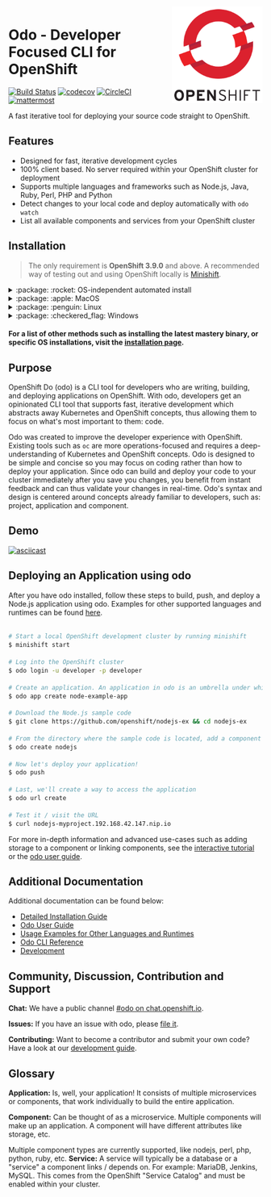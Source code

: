 <img src="./docs/img/openshift.png" width="180" align="right">

# Odo - Developer Focused CLI for OpenShift

[![Build Status](https://travis-ci.org/redhat-developer/odo.svg?branch=master)](https://travis-ci.org/redhat-developer/odo) [![codecov](https://codecov.io/gh/redhat-developer/odo/branch/master/graph/badge.svg)](https://codecov.io/gh/redhat-developer/odo) [![CircleCI](https://circleci.com/gh/redhat-developer/odo/tree/master.svg?style=svg)](https://circleci.com/gh/redhat-developer/odo/tree/master) [![mattermost](/docs/img/mattermost.svg)](https://chat.openshift.io/developers/channels/odo)

A fast iterative tool for deploying your source code straight to OpenShift.

## Features

- Designed for fast, iterative development cycles
- 100% client based. No server required within your OpenShift cluster for deployment
- Supports multiple languages and frameworks such as Node.js, Java, Ruby, Perl, PHP and Python
- Detect changes to your local code and deploy automatically with `odo watch`
- List all available components and services from your OpenShift cluster

## Installation

> The only requirement is **OpenShift 3.9.0** and above. A recommended way of testing out and using OpenShift locally is [Minishift](https://github.com/minishift/minishift).

<details>
<summary> :package: :rocket: OS-independent automated install</summary>

#### The quickest way to install odo is via this [bash script](./scripts/install.sh), which will automatically detect your operating system and install `odo` accordingly.

```sh
curl -L https://github.com/redhat-developer/odo/raw/master/scripts/install.sh | bash
```

</details>

<details>
<summary> :package: :apple: MacOS</summary>

#### Binary installation:
```sh
sudo curl -L https://github.com/redhat-developer/odo/releases/download/v0.0.20/odo-darwin-amd64 -o /usr/local/bin/odo && sudo chmod +x /usr/local/bin/odo
```

#### Tarball installation:
```sh
sudo sh -c 'curl -L https://github.com/redhat-developer/odo/releases/download/v0.0.20/odo-darwin-amd64.gz | gzip -d > /usr/local/bin/odo; chmod +x /usr/local/bin/odo'
```

</details>

<details>
<summary> :package: :penguin: Linux</summary>

#### Binary installation:
```sh
sudo curl -L https://github.com/redhat-developer/odo/releases/download/v0.0.20/odo-linux-amd64 -o /usr/local/bin/odo && sudo chmod +x /usr/local/bin/odo
```

#### Tarball installation:
```sh
sudo sh -c 'curl -L https://github.com/redhat-developer/odo/releases/download/v0.0.20/odo-linux-amd64.gz | gzip -d > /usr/local/bin/odo; chmod +x /usr/local/bin/odo'
```

</details>

<details>
<summary> :package: :checkered_flag: Windows</summary>

#### In order to correctly use odo you must add it to your PATH environment variable

1. Download the `odo-windows-amd64.exe.gz` file from the [GitHub releases page](https://github.com/redhat-developer/odo/releases).
2. Extract the file
3. Add the location of extracted binary to your PATH environment variable by following [this Wiki page](https://github.com/redhat-developer/odo/wiki/Setting-PATH-variable-on-Windows).

</details>

#### For a list of other methods such as installing the latest mastery binary, or specific OS installations, visit the [installation page](/docs/installation.md).

## Purpose

OpenShift Do (odo) is a CLI tool for developers who are writing, building, and deploying applications on OpenShift. With odo, developers get an opinionated CLI tool that supports fast, iterative development which abstracts away Kubernetes and OpenShift concepts, thus allowing them to focus on what's most important to them: code.

Odo was created to improve the developer experience with OpenShift. Existing tools such as `oc` are more operations-focused and requires a deep-understanding of Kubernetes and OpenShift concepts. Odo is designed to be simple and concise so you may focus on coding rather than how to deploy your application. Since odo can build and deploy your code to your cluster immediately after you save you changes, you benefit from instant feedback and can thus validate your changes in real-time. Odo's syntax and design is centered around concepts already familiar to developers, such as: project, application and component.

## Demo

[![asciicast](https://asciinema.org/a/225717.svg)](https://asciinema.org/a/225717)

## Deploying an Application using odo

After you have odo installed, follow these steps to build, push, and deploy a Node.js application using odo. Examples for other supported languages and runtimes can be found [here](https://github.com/redhat-developer/odo/blob/master/docs/examples.md).

```sh

# Start a local OpenShift development cluster by running minishift
$ minishift start

# Log into the OpenShift cluster
$ odo login -u developer -p developer

# Create an application. An application in odo is an umbrella under which you add other components
$ odo app create node-example-app

# Download the Node.js sample code
$ git clone https://github.com/openshift/nodejs-ex && cd nodejs-ex

# From the directory where the sample code is located, add a component of type nodejs to your application 
$ odo create nodejs

# Now let's deploy your application!
$ odo push

# Last, we'll create a way to access the application
$ odo url create

# Test it / visit the URL
$ curl nodejs-myproject.192.168.42.147.nip.io
```

For more in-depth information and advanced use-cases such as adding storage to a component or linking components, see the [interactive tutorial](https://learn.openshift.com/introduction/developing-with-odo/) or the [odo user guide](/docs/getting-started.md).

## Additional Documentation

Additional documentation can be found below:

  - [Detailed Installation Guide](https://github.com/redhat-developer/odo/blob/master/docs/installation.md)
  - [Odo User Guide](https://github.com/redhat-developer/odo/blob/master/docs/getting-started.md)
  - [Usage Examples for Other Languages and Runtimes](https://github.com/redhat-developer/odo/blob/master/docs/examples.md)
  - [Odo CLI Reference](https://github.com/redhat-developer/odo/blob/master/docs/cli-reference.md)
  - [Development](https://github.com/redhat-developer/odo/blob/master/docs/development.md)

## Community, Discussion, Contribution and Support

**Chat:** We have a public channel [#odo on chat.openshift.io](https://chat.openshift.io/developers/channels/odo).

**Issues:** If you have an issue with odo, please [file it](https://github.com/redhat-developer/odo/issues).

**Contributing:** Want to become a contributor and submit your own code? Have a look at our [development guide](https://github.com/redhat-developer/odo/blob/master/docs/development.md).

## Glossary

**Application:** Is, well, your application! It consists of multiple microservices or components, that work individually to build the entire application.

**Component:** Can be thought of as a microservice. Multiple components will make up an application. A component will have different attributes like storage, etc.

Multiple component types are currently supported, like nodejs, perl, php, python, ruby, etc.
**Service:** A service will typically be a database or a "service" a component links / depends on. For example: MariaDB, Jenkins, MySQL. This comes from the OpenShift "Service Catalog" and must be enabled within your cluster.

